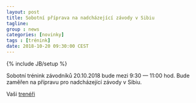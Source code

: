 ```yaml
---
layout: post
title: Sobotní příprava na nadcházející závody v Sibiu
tagline: 
group : news
categories: [novinky]
tags : [trénink]
date: 2018-10-20 09:30:00 CEST
---
```

{% include JB/setup %}

Sobotní trénink závodníků 20.10.2018 bude mezi 9:30 &mdash; 11:00 hod. Bude zaměřen na přípravu pro nadcházející závody v Sibiu.

Vaši [trenéři](/treneri)
